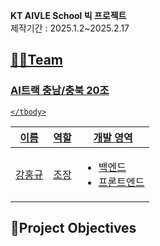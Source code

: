 
**KT AIVLE School 빅 프로젝트**
<br>
제작기간 : 2025.1.2~2025.2.17

## <u>👨‍🔧Team
 ### AI트랙 충남/충북 20조
<table>
    <thead>
        <tr>
            <th>이름</th>
            <th>역할</th>
            <th>개발 영역</th>
        </tr>
    </thead>
    <tbody>
      <tr>
            <td>강홍규</td>
            <td>  
                조장
            </td>
            <td>
              <ul>
                  <li>백엔드</li>
                  <li>프론트엔드</li>
              </ul>
            </td>
        </tr>
       
    </tbody>
</table>


## </u> 🧐Project Objectives
